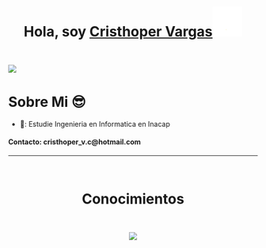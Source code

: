 
<h1 align="center">Hola, soy <a href="https://github.com/Aryagm">Cristhoper Vargas<a><img src="https://github.com/Kathryn-Jie/Kathryn-Jie/blob/main/wave.gif" width="60px"/></h1>
<Br>

<a href="https://www.linkedin.com/in/cristhoper-vargas-carrasco/" tarjet="_blank"><img src="https://img.shields.io/badge/LinkedIn-0077B5?style=for-the-badge&logo=linkedin&logoColor=white" ></a>
  
<h1>Sobre Mi 😎</h1>

- 📘: Estudie Ingenieria en Informatica en Inacap

<h4>Contacto: cristhoper_v.c@hotmail.com</h4>
  
<hr>
<Br>
<h1 align="center">Conocimientos</h1>
<Br>

<p align="center">
  <a href="https://skillicons.dev">
    <img src="https://skillicons.dev/icons?i=php,laravel,js,mysql,bootstrap,tailwindcss,html,css,git,github">
  </a>  
</p>
 
<!--
<Br>
<hr>
<Br>
<h1>GitHub Stats! 📊</h1>
<Br>
  
[![Arya's github stats](https://github-readme-stats.vercel.app/api?username=Aryagm&show_icons=true&theme=merko)](https://github.com/Aryagm/github-readme-stats) [![Top Langs](https://github-readme-stats.vercel.app/api/top-langs/?username=crisss35&layout=compact&theme=merko)](https://github.com/Aryagm/github-readme-stats)
-->
